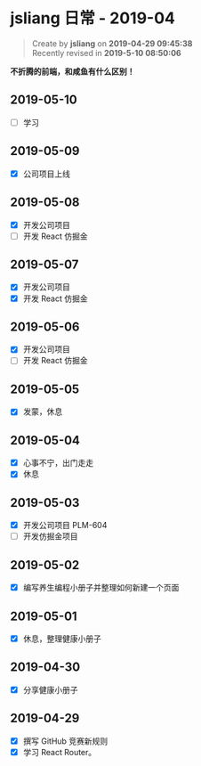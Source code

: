 jsliang 日常 - 2019-04
===

> Create by **jsliang** on **2019-04-29 09:45:38**  
> Recently revised in **2019-5-10 08:50:06**

**不折腾的前端，和咸鱼有什么区别！**

## 2019-05-10

* [ ] 学习

## 2019-05-09

* [x] 公司项目上线

## 2019-05-08

* [x] 开发公司项目
* [ ] 开发 React 仿掘金

## 2019-05-07

* [x] 开发公司项目
* [x] 开发 React 仿掘金

## 2019-05-06

* [x] 开发公司项目
* [ ] 开发 React 仿掘金

## 2019-05-05

* [x] 发蒙，休息

## 2019-05-04

* [x] 心事不宁，出门走走
* [x] 休息

## 2019-05-03

* [x] 开发公司项目 PLM-604
* [ ] 开发仿掘金项目

## 2019-05-02

* [x] 编写养生编程小册子并整理如何新建一个页面

## 2019-05-01

* [x] 休息，整理健康小册子

## 2019-04-30

* [x] 分享健康小册子

## 2019-04-29

* [x] 撰写 GitHub 竞赛新规则
* [x] 学习 React Router。